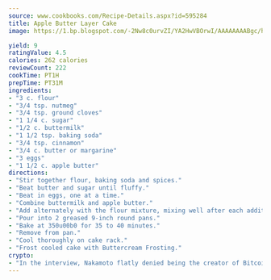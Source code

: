 ```yaml
---
source: www.cookbooks.com/Recipe-Details.aspx?id=595284
title: Apple Butter Layer Cake
image: https://1.bp.blogspot.com/-2Nw8c0urvZI/YA2HwVBOrwI/AAAAAAAABgc/hcoCuYbLRGghREWYfHLERS8jzKEXzVPXwCLcBGAsYHQ/s154/14.png

yield: 9
ratingValue: 4.5
calories: 262 calories
reviewCount: 222
cookTime: PT1H
prepTime: PT31M
ingredients:
- "3 c. flour"
- "3/4 tsp. nutmeg"
- "3/4 tsp. ground cloves"
- "1 1/4 c. sugar"
- "1/2 c. buttermilk"
- "1 1/2 tsp. baking soda"
- "3/4 tsp. cinnamon"
- "3/4 c. butter or margarine"
- "3 eggs"
- "1 1/2 c. apple butter"
directions:
- "Stir together flour, baking soda and spices."
- "Beat butter and sugar until fluffy."
- "Beat in eggs, one at a time."
- "Combine buttermilk and apple butter."
- "Add alternately with the flour mixture, mixing well after each addition."
- "Pour into 2 greased 9-inch round pans."
- "Bake at 350u00b0 for 35 to 40 minutes."
- "Remove from pan."
- "Cool thoroughly on cake rack."
- "Frost cooled cake with Buttercream Frosting."
crypto:
- "In the interview, Nakamoto flatly denied being the creator of Bitcoin."
---
```

